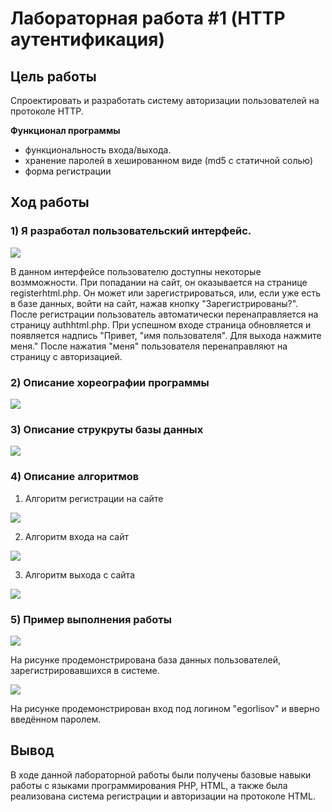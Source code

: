 # Лабораторная работа #1 (HTTP аутентификация)

## __Цель работы__

Спроектировать и разработать систему авторизации пользователей на протоколе HTTP.

__Функционал программы__

- функциональность входа/выхода.
- хранение паролей в хешированном виде (md5 с статичной солью)
- форма регистрации

## __Ход работы__

### 1) Я разработал пользовательский интерфейс.

![](https://github.com/l1syak/php_lab1_auth/blob/main/%D0%9F%D0%BE%D0%BB%D1%8C%D0%B7%D0%BE%D0%B2%D0%B0%D1%82%D0%B5%D0%BB%D1%8C%D1%81%D0%BA%D0%B8%D0%B5%20%D0%B2%D0%BE%D0%B7%D0%BC%D0%BE%D0%B6%D0%BD%D0%BE%D1%81%D1%82%D0%B8.png)

В данном интерфейсе пользователю доступны некоторые возмможности. При попадании на сайт, он оказывается на странице registerhtml.php. Он может или зарегистрироваться, или, если уже есть в базе данных, войти на сайт, нажав кнопку "Зарегистрированы?". После регистрации пользователь автоматически перенаправляется на страницу authhtml.php. При успешном входе страница обновляется и появляется надпись "Привет, "имя пользователя". Для выхода нажмите меня." После нажатия "меня" пользователя перенаправляют на страницу с авторизацией.

### 2) Описание хореографии программы
![](https://github.com/l1syak/php_lab1_auth/blob/main/%D0%A5%D0%BE%D1%80%D0%B5%D0%BE%D0%B3%D1%80%D0%B0%D1%84%D0%B8%D1%8F.png)

### 3) Описание струкруты базы данных 
![](https://github.com/l1syak/php_lab1_auth/blob/main/%D0%A1%D1%82%D1%80%D1%83%D0%BA%D1%82%D1%83%D1%80%D0%B0%20%D0%91%D0%94.png)

### 4) Описание алгоритмов

1) Алгоритм регистрации на сайте

![](https://github.com/l1syak/php_lab1_auth/blob/main/%D0%90%D0%BB%D0%B3%D0%BE%D1%80%D0%B8%D1%82%D0%BC%20%D1%80%D0%B5%D0%B3%D0%B8%D1%81%D1%82%D1%80%D0%B0%D1%86%D0%B8%D0%B8.png)

2) Алгоритм входа на сайт

![](https://github.com/l1syak/php_lab1_auth/blob/main/%D0%90%D0%BB%D0%B3%D0%BE%D1%80%D0%B8%D1%82%D0%BC%20%D0%B2%D1%85%D0%BE%D0%B4%D0%B0.png)

3) Алгоритм выхода с сайта

![](https://github.com/l1syak/php_lab1_auth/blob/main/%D0%90%D0%BB%D0%B3%D0%BE%D1%80%D0%B8%D1%82%D0%BC%20%D0%B2%D1%8B%D1%85%D0%BE%D0%B4%D0%B0.png)

### 5) Пример выполнения работы

![](https://github.com/l1syak/php_lab1_auth/blob/main/%D0%9F%D1%80%D0%B8%D0%BC%D0%B5%D1%80%20%D1%80%D0%B0%D0%B1%D0%BE%D1%82%D1%8B%201.png)

На рисунке продемонстрирована база данных пользователей, зарегистрировавшихся в системе.

![](https://github.com/l1syak/php_lab1_auth/blob/main/%D0%9F%D1%80%D0%B8%D0%BC%D0%B5%D1%80%20%D1%80%D0%B0%D0%B1%D0%BE%D1%82%D1%8B%202.png)

На рисунке продемонстрирован вход под логином "egorlisov" и вверно введённом паролем.

## __Вывод__

В ходе данной лабораторной работы были получены базовые навыки работы с языками программирования PHP, HTML, а также была реализована система регистрации и авторизации на протоколе HTML.
